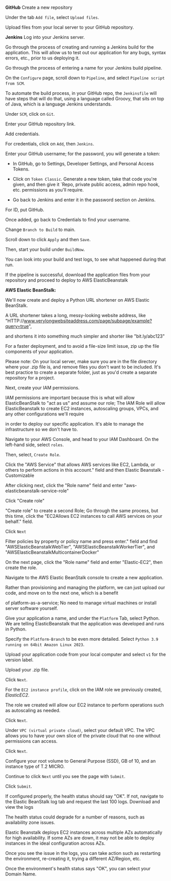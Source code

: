**GitHub**
Create a new repository

Under the tab `Add file`, select `Upload files`.

Upload files from your local server to your GitHub repository.

**Jenkins**
Log into your Jenkins server. 

Go through the process of creating and running a Jenkins build for the application. This will allow us to test out our application for any bugs, syntax errors, etc., prior to us deploying it.

Go through the process of entering a name for your Jenkins build pipeline.

On the `Configure` page, scroll down to `Pipeline`, and select `Pipeline script from SCM`.

To automate the build process, in your GitHub repo, the `Jenkinsfile` will have steps that will do that, using a language called Groovy, that sits on top of Java, which is a language Jenkins understands.

Under `SCM`, click on `Git`.

Enter your GitHub repository link. 

Add credentials. 

For credentials, click on `Add`, then `Jenkins`.

Enter your GitHub username; for the password, you will generate a token:

- In GitHub, go to Settings, Developer Settings, and Personal Access Tokens.

- Click on `Token Classic`. Generate a new token, take that code you're given, and then give it `Repo, private public access, admin repo hook, etc. permissions as you'll require.

- Go back to Jenkins and enter it in the password section on Jenkins.

For ID, put GitHub.

Once added, go back to Credentials to find your username.

Change `Branch to Build` to main.

Scroll down to click `Apply` and then `Save`.

Then, start your build under `BuildNow`.

You can look into your build and test logs, to see what happened during that run.

If the pipeline is successful, download the application files from your repository and proceed to deploy to AWS ElasticBeanstalk

**AWS Elastic BeanStalk:**

We'll now create and deploy a Python URL shortener on AWS Elastic BeanStalk.

A URL shortener takes a long, messy-looking website address, like "HTTP://www.verylongwebsiteaddress.com/page/subpage/example?query=true",

and shortens it into something much simpler and shorter like "bit.ly/abc123"

For a faster deployment, and to avoid a file-size limit issue, zip up the file components of your application.

Please note: On your local server, make sure you are in the file directory where your .zip file is, and remove files you don't want to be included. It's best practice to create a separate folder, just as you'd create a separate repository for a project.

Next, create your IAM permissions.

IAM permissions are important because this is what will allow ElasticBeanStalk to "act as us" and assume our role; The IAM Role will allow ElasticBeanstalk to create EC2 instances, autoscaling groups, VPCs, and any other configurations we'll require

in order to deploy our specific application. It's able to manage the infrastructure so we don't have to.

Navigate to your AWS Console, and head to your IAM Dashboard. On the left-hand side, select `roles`. 

Then, select, `Create Role`.

Click the "AWS Service" that allows AWS services like EC2, Lambda, or others to perform actions in this account." field and then Elastic Beanstalk - Customizable

After clicking next, click the "Role name" field and enter "aws-elasticbeanstalk-service-role"

Click "Create role"

"Create role" to create a second Role; Go through the same process, but this time, click the "EC2Allows EC2 instances to call AWS services on your behalf." field.

Click `Next`

Filter policies by property or policy name and press enter." field and find "AWSElasticBeanstalkWebTier", "AWSElasticBeanstalkWorkerTier", and "AWSElasticBeanstalkMulticontainerDocker"

On the next page, click the "Role name" field and enter "Elastic-EC2", then create the role.

Navigate to the AWS Elastic BeanStalk console to create a new application. 

Rather than provisioning and managing the platform, we can just upload our code, and move on to the next one, which is a benefit

of platform-as-a-service; No need to manage virtual machines or install server software yourself.

Give your application a name, and under the `Platform` Tab, select Python. We are telling ElasticBeanstalk that the application was developed and runs in Python.

Specify the `Platform-Branch` to be even more detailed. Select `Python 3.9 running on 64bit Amazon Linux 2023`.

Upload your application code from your local computer and select `v1` for the version label.

Upload your .zip file.

Click `Next`.

For the `EC2 instance profile`, click on the IAM role we previously created, *ElasticEC2*. 

The role we created will allow our EC2 instance to perform operations such as autoscaling as needed.

Click `Next`.

Under `VPC (virtual private cloud)`, select your default VPC. The VPC allows you to have your own slice of the private cloud that no one without permissions can access.

Click `Next`.

Configure your root volume to General Purpose (SSD), GB of 10, and an instance type of T.2 MICRO.

Continue to click `Next` until you see the page with `Submit`.

Click `Submit`.

If configured properly, the health status should say "OK". If not, navigate to the Elastic BeanStalk log tab and request the last 100 logs. Download and view the logs

The health status could degrade for a number of reasons, such as availability zone issues. 

Elastic Beanstalk deploys EC2 instances across multiple AZs automatically for high availability. If some AZs are down, it may not be able to deploy instances in the ideal configuration across AZs.

Once you see the issue in the logs, you can take action such as restarting the environment, re-creating it, trying a different AZ/Region, etc. 

Once the environment's health status says "OK", you can select your Domain Name.
